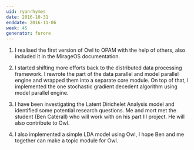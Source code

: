 ```yaml
---
uid: ryanrhymes
date: 2016-10-31
enddate: 2016-11-06
week: 45
generator: furore
---
```


1. I realised the first version of Owl to OPAM with the help of others, also included it in the MirageOS documentation.

2. I started shifting more efforts back to the distributed data processing framework. I rewrote the part of the data parallel and model parallel engine and wrapped them into a separate core module. On top of that, I implemented the one stochastic gradient decedent algorithm using model parallel engine.

3. I have been investigating the Latent Dirichelet Analysis model and identified some potential research questions. Me and mort met the student (Ben Caterall) who will work with on his part III project. He will also contribute to Owl.

4. I also implemented a simple LDA model using Owl, I hope Ben and me together can make a topic module for Owl.

